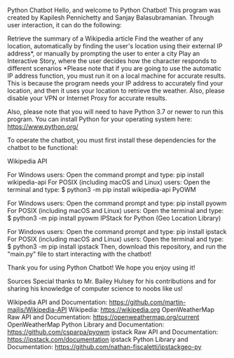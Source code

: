 Python Chatbot
Hello, and welcome to Python Chatbot! This program was created by Kapilesh Pennichetty and Sanjay Balasubramanian. Through user interaction, it can do the following:

Retrieve the summary of a Wikipedia article
Find the weather of any location, automatically by finding the user's location using their external IP address*, or manually by prompting the user to enter a city
Play an Interactive Story, where the user decides how the character responds to different scenarios
*Please note that if you are going to use the automatic IP address function, you must run it on a local machine for accurate results. This is because the program needs your IP address to accurately find your location, and then it uses your location to retrieve the weather. Also, please disable your VPN or Internet Proxy for accurate results.

Also, please note that you will need to have Python 3.7 or newer to run this program. You can install Python for your operating system here: https://www.python.org/

To operate the chatbot, you must first install these dependencies for the chatbot to be functional:

Wikipedia API

For Windows users:
Open the command prompt and type:
pip install wikipedia-api
For POSIX (including macOS and Linux) users:
Open the terminal and type:
$ python3 -m pip install wikipedia-api
PyOWM

For Windows users:
Open the command prompt and type:
pip install pyowm
For POSIX (including macOS and Linux) users:
Open the terminal and type:
$ python3 -m pip install pyowm
IPStack for Python (Geo Location Library)

For Windows users:
Open the command prompt and type:
pip install ipstack
For POSIX (including macOS and Linux) users:
Open the terminal and type:
$ python3 -m pip install ipstack
Then, download this repository, and run the "main.py" file to start interacting with the chatbot!

Thank you for using Python Chatbot! We hope you enjoy using it!

Sources
Special thanks to Mr. Bailey Hulsey for his contributions and for sharing his knowledge of computer science to noobs like us!

Wikipedia API and Documentation: https://github.com/martin-majlis/Wikipedia-API
Wikipedia: https://wikipedia.org
OpenWeatherMap Raw API and Documentation: https://openweathermap.org/current
OpenWeatherMap Python Library and Documentation: https://github.com/csparpa/pyowm
ipstack Raw API and Documentation: https://ipstack.com/documentation
ipstack Python Library and Documentation: https://github.com/nathan-fiscaletti/ipstackgeo-py

